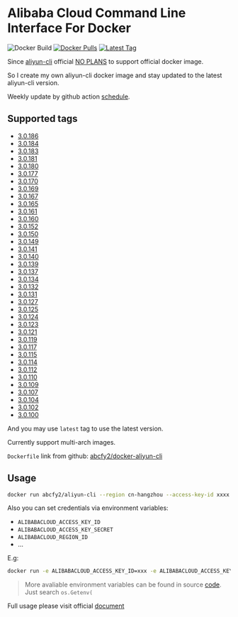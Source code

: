 # Alibaba Cloud Command Line Interface For Docker

![Docker Build](https://github.com/abcfy2/docker-aliyun-cli/actions/workflows/docker_build.yml/badge.svg)
[![Docker Pulls](https://img.shields.io/docker/pulls/abcfy2/aliyun-cli)](https://hub.docker.com/r/abcfy2/aliyun-cli)
[![Latest Tag](https://img.shields.io/docker/v/abcfy2/aliyun-cli?sort=semver)](https://hub.docker.com/r/abcfy2/aliyun-cli/tags)

Since [aliyun-cli](https://github.com/aliyun/aliyun-cli) official [NO PLANS](https://github.com/aliyun/aliyun-cli/issues/257) to support official docker image.

So I create my own aliyun-cli docker image and stay updated to the latest aliyun-cli version.

Weekly update by github action [schedule](https://docs.github.com/en/actions/learn-github-actions/events-that-trigger-workflows#scheduled-events).

## Supported tags
- [3.0.186](https://github.com/aliyun/aliyun-cli/releases/tag/v3.0.186)
- [3.0.184](https://github.com/aliyun/aliyun-cli/releases/tag/v3.0.184)
- [3.0.183](https://github.com/aliyun/aliyun-cli/releases/tag/v3.0.183)
- [3.0.181](https://github.com/aliyun/aliyun-cli/releases/tag/v3.0.181)
- [3.0.180](https://github.com/aliyun/aliyun-cli/releases/tag/v3.0.180)
- [3.0.177](https://github.com/aliyun/aliyun-cli/releases/tag/v3.0.177)
- [3.0.170](https://github.com/aliyun/aliyun-cli/releases/tag/v3.0.170)
- [3.0.169](https://github.com/aliyun/aliyun-cli/releases/tag/v3.0.169)
- [3.0.167](https://github.com/aliyun/aliyun-cli/releases/tag/v3.0.167)
- [3.0.165](https://github.com/aliyun/aliyun-cli/releases/tag/v3.0.165)
- [3.0.161](https://github.com/aliyun/aliyun-cli/releases/tag/v3.0.161)
- [3.0.160](https://github.com/aliyun/aliyun-cli/releases/tag/v3.0.160)
- [3.0.152](https://github.com/aliyun/aliyun-cli/releases/tag/v3.0.152)
- [3.0.150](https://github.com/aliyun/aliyun-cli/releases/tag/v3.0.150)
- [3.0.149](https://github.com/aliyun/aliyun-cli/releases/tag/v3.0.149)
- [3.0.141](https://github.com/aliyun/aliyun-cli/releases/tag/v3.0.141)
- [3.0.140](https://github.com/aliyun/aliyun-cli/releases/tag/v3.0.140)
- [3.0.139](https://github.com/aliyun/aliyun-cli/releases/tag/v3.0.139)
- [3.0.137](https://github.com/aliyun/aliyun-cli/releases/tag/v3.0.137)
- [3.0.134](https://github.com/aliyun/aliyun-cli/releases/tag/v3.0.134)
- [3.0.132](https://github.com/aliyun/aliyun-cli/releases/tag/v3.0.132)
- [3.0.131](https://github.com/aliyun/aliyun-cli/releases/tag/v3.0.131)
- [3.0.127](https://github.com/aliyun/aliyun-cli/releases/tag/v3.0.127)
- [3.0.125](https://github.com/aliyun/aliyun-cli/releases/tag/v3.0.125)
- [3.0.124](https://github.com/aliyun/aliyun-cli/releases/tag/v3.0.124)
- [3.0.123](https://github.com/aliyun/aliyun-cli/releases/tag/v3.0.123)
- [3.0.121](https://github.com/aliyun/aliyun-cli/releases/tag/v3.0.121)
- [3.0.119](https://github.com/aliyun/aliyun-cli/releases/tag/v3.0.119)
- [3.0.117](https://github.com/aliyun/aliyun-cli/releases/tag/v3.0.117)
- [3.0.115](https://github.com/aliyun/aliyun-cli/releases/tag/v3.0.115)
- [3.0.114](https://github.com/aliyun/aliyun-cli/releases/tag/v3.0.114)
- [3.0.112](https://github.com/aliyun/aliyun-cli/releases/tag/v3.0.112)
- [3.0.110](https://github.com/aliyun/aliyun-cli/releases/tag/v3.0.110)
- [3.0.109](https://github.com/aliyun/aliyun-cli/releases/tag/v3.0.109)
- [3.0.107](https://github.com/aliyun/aliyun-cli/releases/tag/v3.0.107)
- [3.0.104](https://github.com/aliyun/aliyun-cli/releases/tag/v3.0.104)
- [3.0.102](https://github.com/aliyun/aliyun-cli/releases/tag/v3.0.102)
- [3.0.100](https://github.com/aliyun/aliyun-cli/releases/tag/v3.0.100)

And you may use `latest` tag to use the latest version.

Currently support multi-arch images.

`Dockerfile` link from github: [abcfy2/docker-aliyun-cli](https://github.com/abcfy2/docker-aliyun-cli/blob/main/Dockerfile)

## Usage

```sh
docker run abcfy2/aliyun-cli --region cn-hangzhou --access-key-id xxxx --access-key-secret xxxx ...
```

Also you can set credentials via environment variables:

- `ALIBABACLOUD_ACCESS_KEY_ID`
- `ALIBABACLOUD_ACCESS_KEY_SECRET`
- `ALIBABACLOUD_REGION_ID`
- ...

E.g:

```sh
docker run -e ALIBABACLOUD_ACCESS_KEY_ID=xxx -e ALIBABACLOUD_ACCESS_KEY_SECRET=xxx -e ALIBABACLOUD_REGION_ID=cn-hangzhou abcfy2/aliyun-cli xxx
```

> More avaliable environment variables can be found in source [code](https://github.com/aliyun/aliyun-cli/blob/master/config/profile.go). Just search `os.Getenv(`

Full usage please visit official [document](https://help.aliyun.com/product/29991.html)
